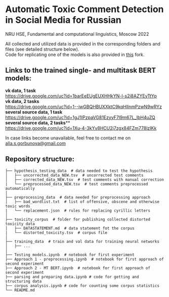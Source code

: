 # Automatic Toxic Comment Detection in Social Media for Russian
NRU HSE, Fundamental and computational linguistics, Moscow 2022  
  
All collected and utilized data is provided in the corresponding folders and files (see detailed structure below).  
Code for replicating one of the models is also provided in [this](https://github.com/alla-g/Russan-Hate-speech-Recognition) fork.  

## Links to the trained single- and multitask BERT models:

**vk data, 1 task**  
https://drive.google.com/uc?id=1barEeEUgEUXHHkYN-l-s2i8AZYEyTtYp  
**vk data, 2 tasks**  
https://drive.google.com/uc?id=1--iwGBQHBUXXktC9kqHllnmPzwN9wRYz  
**several source data, 1 task**  
https://drive.google.com/uc?id=1gJ1IPzpaVG81EzyyF7l9m67L_IbH4uZQ  
**several source data, 2 tasks****  
https://drive.google.com/uc?id=1Xu-4-3kYv8HCU2j7zgx84FZm778lzIKk  

In case links become unavailable, feel free to contact me on alla.s.gorbunova@gmail.com

## Repository structure:  
```
├── hypothesis_testing_data  # data needed to test the hypothesis  
│   ├── uncorrected_data_NEW.tsv  # uncorrected test comments  
│   ├── corrected_data_NEW.tsv  # test comments with manual correction  
|   └── preprocessed_data_NEW.tsv  # test comments preprocessed automatically  
│  
├── preprocessing_data  # data needed for preprocessing approach  
│   ├── bad_wordlist.txt  # list of offensive, obscene and otherwise toxic words  
|   └── replacement.json  # rules for replacing cyrillic letters  
│  
├── toxicity_corpus  # folder for publishing collected distorted toxicity data  
│   ├── DATASTATEMENT.md  # data statement fot the corpus  
|   └── distorted_toxicity.tsv  # corpus file  
│      
├── training_data  # train and val data for training neural networks  
│   ├── ...     
│  
├── Testing models.ipynb  # notebook for first experiment  
├── Approach 1 - preprocessing.ipynb  # notebook for first approach of second experiment  
├── Approach 2 - MT BERT.ipynb  # notebook for first approach of second experiment  
├── parsing and preparing data.ipynb # code for getting and structuring data  
├── corpus analysis.ipynb # code for counting some corpus statistics  
└── README.md
```

